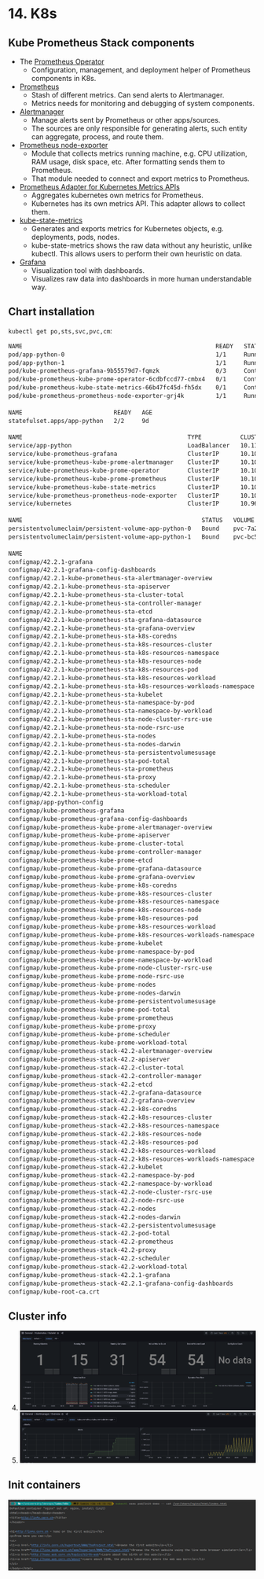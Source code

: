 # 14. K8s

## Kube Prometheus Stack components

- The [Prometheus Operator](https://github.com/prometheus-operator/prometheus-operator)
  - Configuration, management, and deployment helper of Prometheus components in K8s.
- [Prometheus](https://prometheus.io/)
  - Stash of different metrics. Can send alerts to Alertmanager.
  - Metrics needs for monitoring and debugging of system components. 
- [Alertmanager](https://github.com/prometheus/alertmanager)
  - Manage alerts sent by Prometheus or other apps/sources.
  - The sources are only responsible for generating alerts, such entity can aggregate, process, and route them.
- [Prometheus node-exporter](https://github.com/prometheus/node_exporter)
  - Module that collects metrics running machine, e.g. CPU utilization, RAM usage, disk space, etc. After formatting sends them to Prometheus.
  - That module needed to connect and export metrics to Prometheus.
- [Prometheus Adapter for Kubernetes Metrics APIs](https://github.com/kubernetes-sigs/prometheus-adapter)
  - Aggregates kubernetes own metrics for Prometheus.
  - Kubernetes has its own metrics API. This adapter allows to collect them.
- [kube-state-metrics](https://github.com/kubernetes/kube-state-metrics)
  - Generates and exports metrics for Kubernetes objects, e.g. deployments, pods, nodes.
  - kube-state-metrics shows the raw data without any heuristic, unlike kubectl. This allows users to perform their own heuristic on data.
- [Grafana](https://grafana.com/)
  - Visualization tool with dashboards.
  - Visualizes raw data into dashboards in more human understandable way.

## Chart installation

`kubectl get po,sts,svc,pvc,cm`:

```bash
NAME                                                       READY   STATUS              RESTARTS     AGE
pod/app-python-0                                           1/1     Running             1 (6d ago)   9d
pod/app-python-1                                           1/1     Running             1 (6d ago)   9d
pod/kube-prometheus-grafana-9b55579d7-fqmzk                0/3     ContainerCreating   0            31s
pod/kube-prometheus-kube-prome-operator-6cdbfccd77-cmbx4   0/1     ContainerCreating   0            31s
pod/kube-prometheus-kube-state-metrics-66b47fc45d-fh5dx    0/1     ContainerCreating   0            31s
pod/kube-prometheus-prometheus-node-exporter-grj4k         1/1     Running             0            31s

NAME                          READY   AGE
statefulset.apps/app-python   2/2     9d

NAME                                               TYPE           CLUSTER-IP       EXTERNAL-IP   PORT(S)        AGE
service/app-python                                 LoadBalancer   10.110.30.212    <pending>     80:32679/TCP   9d
service/kube-prometheus-grafana                    ClusterIP      10.108.75.217    <none>        80/TCP         32s
service/kube-prometheus-kube-prome-alertmanager    ClusterIP      10.103.53.113    <none>        9093/TCP       32s
service/kube-prometheus-kube-prome-operator        ClusterIP      10.109.42.145    <none>        443/TCP        32s
service/kube-prometheus-kube-prome-prometheus      ClusterIP      10.103.200.142   <none>        9090/TCP       32s
service/kube-prometheus-kube-state-metrics         ClusterIP      10.109.179.242   <none>        8080/TCP       32s
service/kube-prometheus-prometheus-node-exporter   ClusterIP      10.103.197.198   <none>        9100/TCP       32s
service/kubernetes                                 ClusterIP      10.96.0.1        <none>        443/TCP        9d

NAME                                                   STATUS   VOLUME                                     CAPACITY   ACCESS MODES   STORAGECLASS   AGE
persistentvolumeclaim/persistent-volume-app-python-0   Bound    pvc-7a2f2607-f4ee-43f9-8a96-b29e6650dbd7   128Mi      RWO            standard       9d
persistentvolumeclaim/persistent-volume-app-python-1   Bound    pvc-bc5f98f8-4e10-426b-abe7-b3685387d03f   128Mi      RWO            standard       9d

NAME                                                                     DATA   AGE
configmap/42.2.1-grafana                                                 1      69s
configmap/42.2.1-grafana-config-dashboards                               1      69s
configmap/42.2.1-kube-prometheus-sta-alertmanager-overview               1      69s
configmap/42.2.1-kube-prometheus-sta-apiserver                           1      69s
configmap/42.2.1-kube-prometheus-sta-cluster-total                       1      69s
configmap/42.2.1-kube-prometheus-sta-controller-manager                  1      69s
configmap/42.2.1-kube-prometheus-sta-etcd                                1      69s
configmap/42.2.1-kube-prometheus-sta-grafana-datasource                  1      69s
configmap/42.2.1-kube-prometheus-sta-grafana-overview                    1      69s
configmap/42.2.1-kube-prometheus-sta-k8s-coredns                         1      69s
configmap/42.2.1-kube-prometheus-sta-k8s-resources-cluster               1      69s
configmap/42.2.1-kube-prometheus-sta-k8s-resources-namespace             1      69s
configmap/42.2.1-kube-prometheus-sta-k8s-resources-node                  1      69s
configmap/42.2.1-kube-prometheus-sta-k8s-resources-pod                   1      69s
configmap/42.2.1-kube-prometheus-sta-k8s-resources-workload              1      69s
configmap/42.2.1-kube-prometheus-sta-k8s-resources-workloads-namespace   1      69s
configmap/42.2.1-kube-prometheus-sta-kubelet                             1      69s
configmap/42.2.1-kube-prometheus-sta-namespace-by-pod                    1      69s
configmap/42.2.1-kube-prometheus-sta-namespace-by-workload               1      69s
configmap/42.2.1-kube-prometheus-sta-node-cluster-rsrc-use               1      69s
configmap/42.2.1-kube-prometheus-sta-node-rsrc-use                       1      69s
configmap/42.2.1-kube-prometheus-sta-nodes                               1      69s
configmap/42.2.1-kube-prometheus-sta-nodes-darwin                        1      69s
configmap/42.2.1-kube-prometheus-sta-persistentvolumesusage              1      69s
configmap/42.2.1-kube-prometheus-sta-pod-total                           1      69s
configmap/42.2.1-kube-prometheus-sta-prometheus                          1      69s
configmap/42.2.1-kube-prometheus-sta-proxy                               1      69s
configmap/42.2.1-kube-prometheus-sta-scheduler                           1      69s
configmap/42.2.1-kube-prometheus-sta-workload-total                      1      69s
configmap/app-python-config                                              1      9d
configmap/kube-prometheus-grafana                                        1      32s
configmap/kube-prometheus-grafana-config-dashboards                      1      32s
configmap/kube-prometheus-kube-prome-alertmanager-overview               1      32s
configmap/kube-prometheus-kube-prome-apiserver                           1      32s
configmap/kube-prometheus-kube-prome-cluster-total                       1      32s
configmap/kube-prometheus-kube-prome-controller-manager                  1      32s
configmap/kube-prometheus-kube-prome-etcd                                1      32s
configmap/kube-prometheus-kube-prome-grafana-datasource                  1      32s
configmap/kube-prometheus-kube-prome-grafana-overview                    1      32s
configmap/kube-prometheus-kube-prome-k8s-coredns                         1      32s
configmap/kube-prometheus-kube-prome-k8s-resources-cluster               1      32s
configmap/kube-prometheus-kube-prome-k8s-resources-namespace             1      32s
configmap/kube-prometheus-kube-prome-k8s-resources-node                  1      32s
configmap/kube-prometheus-kube-prome-k8s-resources-pod                   1      32s
configmap/kube-prometheus-kube-prome-k8s-resources-workload              1      32s
configmap/kube-prometheus-kube-prome-k8s-resources-workloads-namespace   1      32s
configmap/kube-prometheus-kube-prome-kubelet                             1      32s
configmap/kube-prometheus-kube-prome-namespace-by-pod                    1      32s
configmap/kube-prometheus-kube-prome-namespace-by-workload               1      32s
configmap/kube-prometheus-kube-prome-node-cluster-rsrc-use               1      32s
configmap/kube-prometheus-kube-prome-node-rsrc-use                       1      32s
configmap/kube-prometheus-kube-prome-nodes                               1      32s
configmap/kube-prometheus-kube-prome-nodes-darwin                        1      32s
configmap/kube-prometheus-kube-prome-persistentvolumesusage              1      32s
configmap/kube-prometheus-kube-prome-pod-total                           1      32s
configmap/kube-prometheus-kube-prome-prometheus                          1      32s
configmap/kube-prometheus-kube-prome-proxy                               1      32s
configmap/kube-prometheus-kube-prome-scheduler                           1      32s
configmap/kube-prometheus-kube-prome-workload-total                      1      32s
configmap/kube-prometheus-stack-42.2-alertmanager-overview               1      111s
configmap/kube-prometheus-stack-42.2-apiserver                           1      111s
configmap/kube-prometheus-stack-42.2-cluster-total                       1      111s
configmap/kube-prometheus-stack-42.2-controller-manager                  1      111s
configmap/kube-prometheus-stack-42.2-etcd                                1      111s
configmap/kube-prometheus-stack-42.2-grafana-datasource                  1      111s
configmap/kube-prometheus-stack-42.2-grafana-overview                    1      111s
configmap/kube-prometheus-stack-42.2-k8s-coredns                         1      111s
configmap/kube-prometheus-stack-42.2-k8s-resources-cluster               1      111s
configmap/kube-prometheus-stack-42.2-k8s-resources-namespace             1      111s
configmap/kube-prometheus-stack-42.2-k8s-resources-node                  1      111s
configmap/kube-prometheus-stack-42.2-k8s-resources-pod                   1      111s
configmap/kube-prometheus-stack-42.2-k8s-resources-workload              1      111s
configmap/kube-prometheus-stack-42.2-k8s-resources-workloads-namespace   1      111s
configmap/kube-prometheus-stack-42.2-kubelet                             1      111s
configmap/kube-prometheus-stack-42.2-namespace-by-pod                    1      111s
configmap/kube-prometheus-stack-42.2-namespace-by-workload               1      111s
configmap/kube-prometheus-stack-42.2-node-cluster-rsrc-use               1      111s
configmap/kube-prometheus-stack-42.2-node-rsrc-use                       1      111s
configmap/kube-prometheus-stack-42.2-nodes                               1      111s
configmap/kube-prometheus-stack-42.2-nodes-darwin                        1      111s
configmap/kube-prometheus-stack-42.2-persistentvolumesusage              1      111s
configmap/kube-prometheus-stack-42.2-pod-total                           1      111s
configmap/kube-prometheus-stack-42.2-prometheus                          1      111s
configmap/kube-prometheus-stack-42.2-proxy                               1      111s
configmap/kube-prometheus-stack-42.2-scheduler                           1      111s
configmap/kube-prometheus-stack-42.2-workload-total                      1      111s
configmap/kube-prometheus-stack-42.2.1-grafana                           1      111s
configmap/kube-prometheus-stack-42.2.1-grafana-config-dashboards         1      111s
configmap/kube-root-ca.crt                                               1      9d
```

## Cluster info

4. ![img.png](screenshots/kubelet.png)
6. ![img.png](screenshots/alermanager.png)

## Init containers

![img.png](screenshots/init.png)